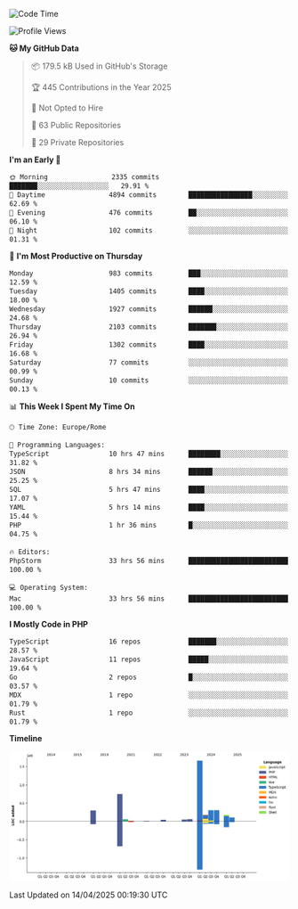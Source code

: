 <!--START_SECTION:waka-->
![Code Time](http://img.shields.io/badge/Code%20Time-5%2C907%20hrs%2057%20mins-blue)

![Profile Views](http://img.shields.io/badge/Profile%20Views-0-blue)

**🐱 My GitHub Data** 

> 📦 179.5 kB Used in GitHub's Storage 
 > 
> 🏆 445 Contributions in the Year 2025
 > 
> 🚫 Not Opted to Hire
 > 
> 📜 63 Public Repositories 
 > 
> 🔑 29 Private Repositories 
 > 
**I'm an Early 🐤** 

```text
🌞 Morning                2335 commits        ███████░░░░░░░░░░░░░░░░░░   29.91 % 
🌆 Daytime                4894 commits        ████████████████░░░░░░░░░   62.69 % 
🌃 Evening                476 commits         ██░░░░░░░░░░░░░░░░░░░░░░░   06.10 % 
🌙 Night                  102 commits         ░░░░░░░░░░░░░░░░░░░░░░░░░   01.31 % 
```
📅 **I'm Most Productive on Thursday** 

```text
Monday                   983 commits         ███░░░░░░░░░░░░░░░░░░░░░░   12.59 % 
Tuesday                  1405 commits        ████░░░░░░░░░░░░░░░░░░░░░   18.00 % 
Wednesday                1927 commits        ██████░░░░░░░░░░░░░░░░░░░   24.68 % 
Thursday                 2103 commits        ███████░░░░░░░░░░░░░░░░░░   26.94 % 
Friday                   1302 commits        ████░░░░░░░░░░░░░░░░░░░░░   16.68 % 
Saturday                 77 commits          ░░░░░░░░░░░░░░░░░░░░░░░░░   00.99 % 
Sunday                   10 commits          ░░░░░░░░░░░░░░░░░░░░░░░░░   00.13 % 
```


📊 **This Week I Spent My Time On** 

```text
🕑︎ Time Zone: Europe/Rome

💬 Programming Languages: 
TypeScript               10 hrs 47 mins      ████████░░░░░░░░░░░░░░░░░   31.82 % 
JSON                     8 hrs 34 mins       ██████░░░░░░░░░░░░░░░░░░░   25.25 % 
SQL                      5 hrs 47 mins       ████░░░░░░░░░░░░░░░░░░░░░   17.07 % 
YAML                     5 hrs 14 mins       ████░░░░░░░░░░░░░░░░░░░░░   15.44 % 
PHP                      1 hr 36 mins        █░░░░░░░░░░░░░░░░░░░░░░░░   04.75 % 

🔥 Editors: 
PhpStorm                 33 hrs 56 mins      █████████████████████████   100.00 % 

💻 Operating System: 
Mac                      33 hrs 56 mins      █████████████████████████   100.00 % 
```

**I Mostly Code in PHP** 

```text
TypeScript               16 repos            ███████░░░░░░░░░░░░░░░░░░   28.57 % 
JavaScript               11 repos            █████░░░░░░░░░░░░░░░░░░░░   19.64 % 
Go                       2 repos             █░░░░░░░░░░░░░░░░░░░░░░░░   03.57 % 
MDX                      1 repo              ░░░░░░░░░░░░░░░░░░░░░░░░░   01.79 % 
Rust                     1 repo              ░░░░░░░░░░░░░░░░░░░░░░░░░   01.79 % 
```



**Timeline**

![Lines of Code chart](https://raw.githubusercontent.com/frnwtr/frnwtr/main/assets/bar_graph.png)


 Last Updated on 14/04/2025 00:19:30 UTC
<!--END_SECTION:waka-->